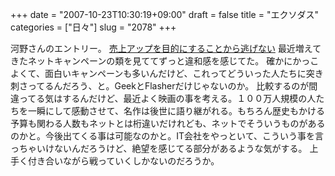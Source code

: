 +++
date = "2007-10-23T10:30:19+09:00"
draft = false
title = "エクソダス"
categories = ["日々"]
slug = "2078"
+++

河野さんのエントリー。
<a href="http://smashmedia.jp/blog/2007/10/000629.php" target="_blank">売上アップを目的にすることから逃げない</a>
最近増えてきたネットキャンペーンの類を見ててずっと違和感を感じてた。
確かにかっこよくて、面白いキャンペーンも多いんだけど、これってどういった人たちに突き刺さってるんだろう、と。GeekとFlasherだけじゃないのか。
比較するのが間違ってる気はするんだけど、最近よく映画の事を考える。１００万人規模の人たちを一瞬にして感動させて、名作は後世に語り継がれる。もちろん歴史もかける予算も関わる人数もネットとは桁違いだけれども、ネットでそういうものがあるのかと。今後出てくる事は可能なのかと。IT会社をやっといて、こういう事を言っちゃいけないんだろうけど、絶望を感じてる部分があるような気がする。
上手く付き合いながら戦っていくしかないのだろうか。
